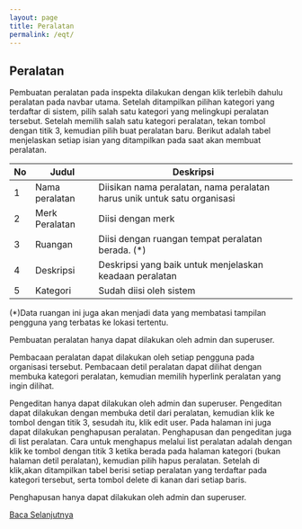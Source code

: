 ```yaml
---
layout: page
title: Peralatan
permalink: /eqt/
---
```


## Peralatan

Pembuatan peralatan pada inspekta dilakukan dengan klik terlebih dahulu peralatan pada navbar utama. Setelah ditampilkan pilihan kategori yang terdaftar di sistem, pilih salah satu kategori yang melingkupi peralatan tersebut.
Setelah memilih salah satu kategori peralatan, tekan tombol dengan titik 3, kemudian pilih buat peralatan baru.
Berikut adalah tabel menjelaskan setiap isian yang ditampilkan pada saat akan membuat peralatan.

| No | Judul | Deskripsi | 
|----|-------|-----------|
| 1  |    Nama peralatan   | Diisikan nama peralatan, nama peralatan harus unik untuk satu organisasi |
| 2  |   Merk Peralatan   | Diisi dengan merk | 
| 3  |   Ruangan    | Diisi dengan ruangan tempat peralatan berada. (*)| 
| 4  |   Deskripsi   | Deskripsi yang baik untuk menjelaskan keadaan peralatan |
| 5 | Kategori | Sudah diisi oleh sistem |

(*)Data ruangan ini juga akan menjadi data yang membatasi tampilan pengguna yang terbatas ke lokasi tertentu. 


Pembuatan peralatan hanya dapat dilakukan oleh admin dan superuser.

Pembacaan peralatan dapat dilakukan oleh setiap pengguna pada organisasi tersebut. Pembacaan detil peralatan dapat dilihat dengan membuka kategori peralatan, kemudian memilih hyperlink peralatan yang ingin dilihat.

Pengeditan hanya dapat dilakukan oleh admin dan superuser. Pengeditan dapat dilakukan dengan membuka detil dari peralatan, kemudian klik ke tombol dengan titik 3, sesudah itu, klik edit user. Pada halaman ini juga dapat dilakukan penghapusan peralatan.
Penghapusan dan pengeditan juga di list peralatan. Cara untuk menghapus melalui list peralatan adalah dengan klik ke tombol dengan titik 3 ketika berada pada halaman kategori (bukan halaman detil peralatan), kemudian pilih hapus peralatan. Setelah di klik,akan ditampilkan tabel berisi setiap peralatan yang terdaftar pada kategori tersebut, serta tombol delete di kanan dari setiap baris.

Penghapusan hanya dapat dilakukan oleh admin dan superuser.


[Baca Selanjutnya](/scan_qr)

